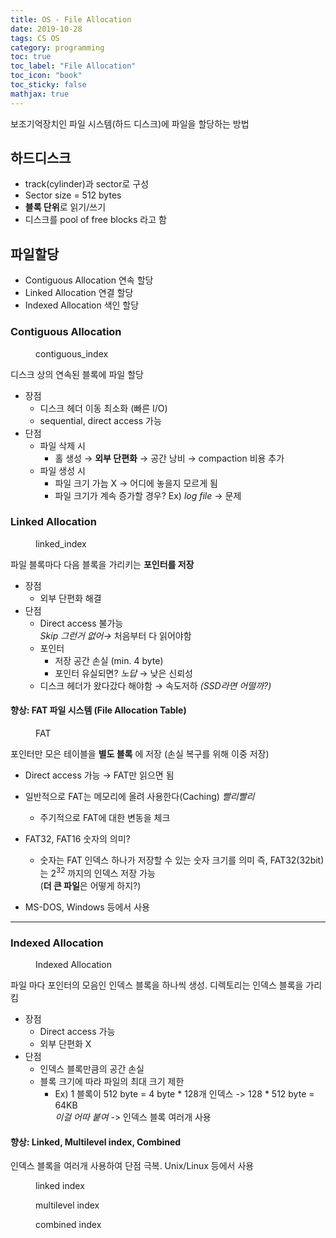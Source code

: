 ```yaml
---
title: OS - File Allocation
date: 2019-10-28
tags: CS OS
category: programming
toc: true
toc_label: "File Allocation"
toc_icon: "book"
toc_sticky: false
mathjax: true
---  
```

보조기억장치인 파일 시스템(하드 디스크)에 파일을 할당하는 방법

## 하드디스크

- track(cylinder)과 sector로 구성
- Sector size = 512 bytes
- **블록 단위**로 읽기/쓰기
- 디스크를 pool of free blocks 라고 함

## 파일할당

- Contiguous Allocation 연속 할당
- Linked Allocation 연결 할당
- Indexed Allocation 색인 할당

### Contiguous Allocation

<figure style="width: 500px"  class="align-right">
  <img src="{{ site.url }}{{ site.baseurl }}/assets/img/os/FileAllocation/contiguous_index.png" alt="">
  <figcaption>contiguous_index</figcaption>
</figure>

디스크 상의 연속된 블록에 파일 할당

- 장점
  - 디스크 헤더 이동 최소화 (빠른 I/O)
  - sequential, direct access 가능
- 단점
  - 파일 삭제 시
    - 홀 생성 → **외부 단편화** → 공간 낭비 → compaction 비용 추가
  - 파일 생성 시
    - 파일 크기 가늠 X → 어디에 놓을지 모르게 됨
    - 파일 크기가 계속 증가할 경우? Ex) *log file* → 문제  

### Linked Allocation

<figure style="width: 300px"  class="align-right">
  <img src="{{ site.url }}{{ site.baseurl }}/assets/img/os/FileAllocation/linked_index.png" alt="">
  <figcaption>linked_index</figcaption>
</figure>

파일 블록마다 다음 블록을 가리키는 **포인터를 저장**

- 장점
  - 외부 단편화 해결
- 단점
  - Direct access 불가능  
        *Skip 그런거 없어→* 처음부터 다 읽어야함
  - 포인터
    - 저장 공간 손실 (min. 4 byte)
    - 포인터 유실되면? *노답* → 낮은 신뢰성
  - 디스크 헤더가 왔다갔다 해야함 → 속도저하 *(SSD라면 어떨까?)*

#### 향상: FAT 파일 시스템 (File Allocation Table)

<figure style="width: 300px"  class="align-right">
  <img src="{{ site.url }}{{ site.baseurl }}/assets/img/os/FileAllocation/linked_FAT.png" alt="">
  <figcaption>FAT</figcaption>
</figure>

포인터만 모은 테이블을 **별도 블록** 에 저장 (손실 복구를 위해 이중 저장)

- Direct access 가능 → FAT만 읽으면 됨
- 일반적으로 FAT는 메모리에 올려 사용한다(Caching) *빨리빨리*
  - 주기적으로 FAT에 대한 변동을 체크

- FAT32, FAT16 숫자의 의미?
  - 숫자는 FAT 인덱스 하나가 저장할 수 있는 숫자 크기를 의미
    즉, FAT32(32bit)는  $2^{32}$ 까지의 인덱스 저장 가능  
    (**더 큰 파일**은 어떻게 하지?)
- MS-DOS, Windows 등에서 사용

---

### Indexed Allocation

<figure style="width: 400px"  class="align-rigth">
  <img src="{{ site.url }}{{ site.baseurl }}/assets/img/os/FileAllocation/indexed.png" alt="">
  <figcaption>Indexed Allocation</figcaption>
</figure>

파일 마다 포인터의 모음인 인덱스 블록을 하나씩 생성. 디렉토리는 인덱스 블록을 가리킴

- 장점
  - Direct access 가능
  - 외부 단편화 X
- 단점
  - 인덱스 블록만큼의 공간 손실
  - 블록 크기에 따라 파일의 최대 크기 제한
    - Ex) 1 블록이 512 byte = 4 byte \* 128개 인덱스 -> 128 \* 512 byte = 64KB  
      *이걸 어따 붙여* -> 인덱스 블록 여러개 사용  

#### 향상: Linked, Multilevel index, Combined

인덱스 블록을 여러개 사용하여 단점 극복. Unix/Linux 등에서 사용

<figure style="width: 600px"  class="align-center">
  <img src="{{ site.url }}{{ site.baseurl }}/assets/img/os/FileAllocation/indexed_linked.png" alt="">
  <figcaption>linked index</figcaption>
</figure>  

<figure style="width: 300px"  class="align-left">
  <img src="{{ site.url }}{{ site.baseurl }}/assets/img/os/FileAllocation/indexed_multilevel.png" alt="">
  <figcaption>multilevel index</figcaption>
</figure>  

<figure style="width: 300px"  class="align-right">
  <img src="{{ site.url }}{{ site.baseurl }}/assets/img/os/FileAllocation/indexed_combine.png" alt="">
  <figcaption>combined index</figcaption>
</figure>